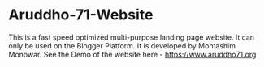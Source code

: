 # Aruddho-71-Website
This is a fast speed optimized multi-purpose landing page website. It can only be used on the Blogger Platform. It is developed by Mohtashim Monowar.
See the Demo of the website here - https://www.aruddho71.org
